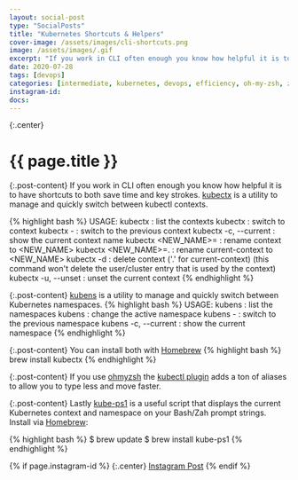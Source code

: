 ```yaml
---
layout: social-post
type: "SocialPosts"
title: "Kubernetes Shortcuts & Helpers"
cover-image: /assets/images/cli-shortcuts.png
image: /assets/images/.gif
excerpt: "If you work in CLI often enough you know how helpful it is to have shortcuts to both save time and key strokes. Check out these for kubernetes"
date: 2020-07-28
tags: [devops]
categories: [intermediate, kubernetes, devops, efficiency, oh-my-zsh, zsh, homebrew, terminal, cli]
instagram-id:
docs:
---
```

{:.center}
# {{ page.title }}

{:.post-content}
If you work in CLI often enough you know how helpful it is to have shortcuts to both save time and key strokes.
<a href="https://github.com/ahmetb/kubectx" target="_blank">kubectx</a> is a utility to manage and quickly switch between kubectl contexts.

{% highlight bash %}
USAGE:
  kubectx                   : list the contexts
  kubectx <NAME>            : switch to context <NAME>
  kubectx -                 : switch to the previous context
  kubectx -c, --current     : show the current context name
  kubectx <NEW_NAME>=<NAME> : rename context <NAME> to <NEW_NAME>
  kubectx <NEW_NAME>=.      : rename current-context to <NEW_NAME>
  kubectx -d <NAME>         : delete context <NAME> ('.' for current-context)
                              (this command won't delete the user/cluster entry
                              that is used by the context)
  kubectx -u, --unset       : unset the current context
{% endhighlight %}

{:.post-content}
<a href="https://github.com/ahmetb/kubectx#kubens1" target="_blank">kubens</a> is a utility to manage and quickly switch between Kubernetes namespaces.
{% highlight bash %}
USAGE:
  kubens                    : list the namespaces
  kubens <NAME>             : change the active namespace
  kubens -                  : switch to the previous namespace
  kubens -c, --current      : show the current namespace
{% endhighlight %}

{:.post-content}
You can install both with <a href="https://brew.sh/" target="_blank">Homebrew</a>
{% highlight bash %}
brew install kubectx
{% endhighlight %}

{:.post-content}
If you use <a href="https://github.com/ohmyzsh/ohmyzsh" target="_blank">ohmyzsh</a>
the <a href="https://github.com/ohmyzsh/ohmyzsh/tree/master/plugins/kubectl" target="_blank">kubectl plugin</a>
adds a ton of aliases to allow you to type less and move faster.

{:.post-content}
Lastly <a href="https://github.com/jonmosco/kube-ps1" target="_blank">kube-ps1</a>
is a useful script that displays the current Kubernetes context and namespace
on your Bash/Zah prompt strings. Install via <a href="https://brew.sh/" target="_blank">Homebrew</a>:

{% highlight bash %}
$ brew update
$ brew install kube-ps1
{% endhighlight %}


{% if page.instagram-id %}
{:.center}
<a class="insta-link" href="https://www.instagram.com/p/{{page.instagram-id}}" target="_blank">Instagram Post</a>
{% endif %}
